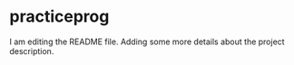 
# practiceprog

I am editing the README file. Adding some more details about the project description.


